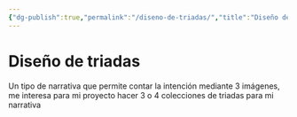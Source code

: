 ```yaml
---
{"dg-publish":true,"permalink":"/diseno-de-triadas/","title":"Diseño de triadas","tags":["Idea,"],"noteIcon":"","created":"2023-04-24T16:39:50.108-05:00","updated":"2023-04-24T16:40:41.044-05:00"}
---
```



# Diseño de triadas

Un tipo de narrativa que permite contar la intención mediante 3 imágenes, me interesa para mi proyecto hacer 3 o 4 colecciones de triadas para mi narrativa